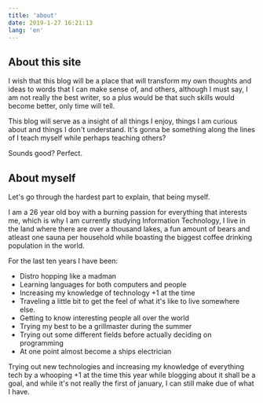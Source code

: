 ```yaml
---
title: 'about'
date: 2019-1-27 16:21:13
lang: 'en'
---
```


## About this site


I wish that this blog will be a place that will transform my own thoughts and ideas to words that
I can make sense of, and others, although I must say, I am not really the best writer, so a plus
would be that such skills would become better, only time will tell.

This blog will serve as a insight of all things I enjoy, things I am curious about and things I don't understand.
It's gonna be something along the lines of I teach myself while perhaps teaching others?

Sounds good? Perfect.


## About myself

Let's go through the hardest part to explain, that being myself.

I am a 26 year old boy with a burning passion for everything that interests me, which is why I
am currently studying Information Technology, I live in the land where there are over a thousand
lakes, a fun amount of bears and atleast one sauna per household while boasting the biggest
coffee drinking population in the world.

For the last ten years I have been:

-   Distro hopping like a madman
-   Learning languages for both computers and people
-   Increasing my knowledge of technology +1 at the time
-   Traveling a little bit to get the feel of what it's like to live somewhere else.
-   Getting to know interesting people all over the world
-   Trying my best to be a grillmaster during the summer
-   Trying out some different fields before actually deciding on programming
-   At one point almost become a ships electrician

Trying out new technologies and increasing my knowledge of everything tech by a whooping +1 at the
time this year while blogging about it shall be a goal, and while it's not really the first of january,
I can still make due of what I have.
